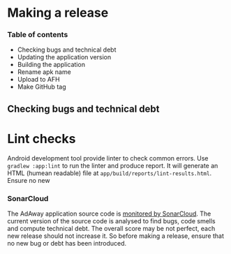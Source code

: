 # Making a release

### Table of contents

* Checking bugs and technical debt
* Updating the application version
* Building the application
* Rename apk name
* Upload to AFH
* Make GitHub tag

## Checking bugs and technical debt

# Lint checks
Android development tool provide linter to check common errors.
Use `gradlew :app:lint` to run the linter and produce report.
It will generate an HTML (humean readable) file at `app/build/reports/lint-results.html`.
Ensure no new 

### SonarCloud
The AdAway application source code is [monitored by SonarCloud](https://sonarcloud.io/dashboard?id=org.adaway).
The current version of the source code is analysed to find bugs, code smells and compute technical debt.
The overall score may be not perfect, each new release should not increase it.
So before making a release, ensure that no new bug or debt has been introduced.

